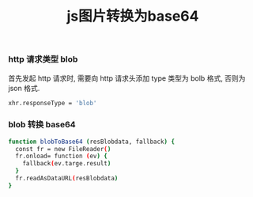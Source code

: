 ﻿---
title: "js图片转换为base64"
tags:
  - Articles
---

### http 请求类型 blob

首先发起 http 请求时, 需要向 http 请求头添加 type 类型为 bolb 格式, 否则为 json 格式.

```bash
xhr.responseType = 'blob'
```

### blob 转换 base64

```bash
function blobToBase64 (resBlobdata, fallback) {
  const fr = new FileReader()
  fr.onload= function (ev) {
    fallback(ev.targe.result)
  }
  fr.readAsDataURL(resBlobdata)
}

```

